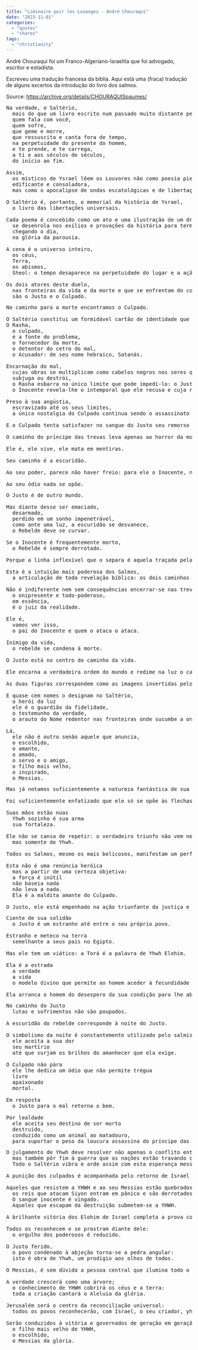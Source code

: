 ```yaml
---
title: "Liminaire poir les Louanges - André Chouraqui"
date: "2023-11-01"
categories:
  - "quotes"
  - "shares"
tags: 
  - "christianity"
---
```


André Chouraqui foi um Franco-Algeriano-Israelita que foi advogado, escritor e estadista.

Escreveu uma tradução francesa da bíblia. Aqui está uma (fraca) tradução de alguns excertos da introdução do livro dos salmos.

Source: https://archive.org/details/CHOURAQUISpaumes/

<pre>
Na verdade, o Saltério,
  mais do que um livro escrito num passado muito distante permanece um ser vivo que fala,
  quem fala com você,
  quem sofre,
  que geme e morre,
  que ressuscita e canta fora de tempo,
  na perpetuidade do presente do homem,
  e te prende, e te carrega,
  a ti e aos séculos de séculos,
  do início ao fim.

Assim,
  os místicos de Ysrael lêem os Louvores não como poesia piedosa,
  edificante e consoladora,
  mas como o apocalipse de ondas escatológicas e de libertações messiânicas.

O Saltério é, portanto, o memorial da história de Ysrael,
  o livro das libertações universais.

Cada poema é concebido como um ato e uma ilustração de um drama que começa nos primeiros dias da criação,
  se desenrola nos exílios e provações da história para terminar,
  chegando o dia,
  na glória da parousia. 

A cena é o universo inteiro,
  os céus,
  Terra,
  os abismos,
  Sheol: o tempo desaparece na perpetuidade do lugar e a ação acontece do começo ao fim do mundo.

Os dois atores deste duelo,
  nas fronteiras da vida e da morte e que se enfrentam do começo ao fim,
  são o Justo e o Culpado.
</pre>

<pre>
No caminho para a morte encontramos o Culpado.

O Saltério constitui um formidável cartão de identidade que inclui nada menos que 112 nomes, apelidos, títulos e qualidades.
O Rasha,
  o culpado,
  é a fonte do problema,
  o fornecedor da morte,
  o detentor do cetro do mal,
  o Acusador: de seu nome hebraico, Satanás.

Encarnação do mal,
  cujas obras se multiplicam como cabelos negros nos seres que ele seduz,
  subjuga ou destrói,
  o Rasha esbarra no único limite que pode impedi-lo: o Justo,
  o Inocente revela-lhe o intemporal que ele recusa e cuja realidade perturba os seus horizontes cegos.

Preso à sua angústia,
  escravizado até os seus limites,
  a única nostalgia do Culpado continua sendo o assassinato para sempre impossível: o deicídio.

E o Culpado tenta satisfazer no sangue do Justo seu remorso por não ter conseguido matar Elohim.

O caminho do príncipe das trevas leva apenas ao horror da morte.

Ele é, ele vive, ele mata em mentiras.

Seu caminho é a escuridão.

Ao seu poder, parece não haver freio: para ele o Inocente, na verdade, não existe.

Ao seu ódio nada se opõe.
</pre>

<pre>
O Justo é de outro mundo.

Mas diante desse ser emaciado,
  desarmado,
  perdido em um sonho impenetrável,
  como ante uma luz, a escuridão se desvanece,
  o Rebelde deve se curvar.

Se o Inocente é frequentemente morto,
  o Rebelde é sempre derrotado.

Porque a linha inflexível que o separa é aquela traçada pela justiça de Yhwh.

Esta é a intuição mais poderosa dos Salmos,
  a articulação de toda revelação bíblica: os dois caminhos não são iguais.

Não é indiferente nem sem consequências encerrar-se nas trevas ou emergir para a luz porque Elohim,
  o onipresente e todo-poderoso,
  em essência,
  é o juiz da realidade.

Ele é,
  vamos ver isso,
  o pai do Inocente e quem o ataca o ataca.

Inimigo da vida,
  o rebelde se condena à morte.

O Justo está no centro do caminho da vida.  	

Ele encarna a verdadeira ordem do mundo e redime na luz o caos desencadeado pelo seu homólogo caído, o Rebelde.

As duas figuras correspondem como as imagens invertidas pelo defeito oculto de um prisma.

E quase cem nomes o designam no Saltério,
  o herói da luz
  ele é o guardião da fidelidade,
  o testemunho da verdade,
  o arauto do Nome redentor nas fronteiras onde sucumbe a onda de sombra.

Lá,
  ele não é outro senão aquele que anuncia,
  o escolhido,
  o amante,
  o amado,
  o servo e o amigo,
  o filho mais velho,
  o inspirado,
  o Messias.
</pre>

<pre>
Mas já notamos suficientemente a natureza fantástica de sua luta?

Foi suficientemente enfatizado que ele só se opõe às flechas que o perfuram com a sua voz?

Suas mãos estão nuas
  Yhwh sozinho é sua arma
  sua fortaleza.

Ele não se cansa de repetir: o verdadeiro triunfo não vem nem da força das armas nem da força das estratégias e mentiras do homem,
  mas somente de Yhwh.

Todos os Salmos, mesmo os mais belicosos, manifestam um perfeito desprezo pela força material.

Esta não é uma renúncia heróica
  mas a partir de uma certeza objetiva:
  a força é inútil
  não baseia nada
  não leva a nada.
  Ela é a maldita amante do Culpado.

O Justo, ele está empenhado na ação triunfante da justiça e da verdade.
</pre>

<pre>
Ciente de sua solidão
  o Justo é um estranho até entre o seu próprio povo.

Estranho e meteco na terra
  semelhante a seus pais no Egipto.

Mas ele tem um viático: a Torá é a palavra de Yhwh Elohim.

Ela é a estrada
  a verdade
  a vida
  o modelo divino que permite ao homem aceder à fecundidade da eleição do amor.

Ela arranca o homem do desespero da sua condição para lhe abrir as portas da vida.
</pre>

<pre>
No caminho do Justo
  lutas e sofrimentos não são poupados.
  
A escuridão do rebelde corresponde à noite do Justo.

O simbolismo da noite é constantemente utilizado pelo salmista para definir as etapas da purificação:
  ele aceita a sua dor
  seu martírio
  até que surjam os brilhos do amanhecer que ela exige.

O Culpado não pára
  ele lhe dedica um ódio que não permite trégua
  livre
  apaixonado
  mortal.

Em resposta
  o Justo para o mal retorna o bem. 

Por lealdade
  ele aceita seu destino de ser morto
  destruído,
  conduzido como um animal ao matadouro,
  para suportar o peso da loucura assassina do príncipe das trevas.
</pre>

<pre>
O julgamento de Yhwh deve resolver não apenas o conflito entre o Culpado e o Inocente,
  mas também pôr fim à guerra que as nações estão travando contra Israel.
  Todo o Saltério vibra e arde assim com esta esperança messiânica.

A punição dos culpados é acompanhada pelo retorno de Israel e pelo julgamento das nações.

Aqueles que resistem a YHWH e ao seu Messias estão quebrados,
  os reis que atacam Siyon entram em pânico e são derrotados.
  O sangue inocente é vingado.
  Aqueles que escapam da destruição submetem-se a YHWH.

A brilhante vitória dos Elohim de Israel completa a prova com o retorno e a conversão das nações.

Todos os reconhecem e se prostram diante dele:
  o orgulho dos poderosos é reduzido.

O Justo ferido,
  o povo condenado à abjeção torna-se a pedra angular:
  isto é obra de Yhwh, um prodígio aos olhos de todos.

O Messias, é sem dúvida a pessoa central que ilumina todo o Saltério.

A verdade crescerá como uma árvore; 
  o conhecimento de YHWH cobrirá os céus e a terra:
  toda a criação cantará o Aleluia da glória. 
  
Jerusalém será o centro da reconciliação universal:
  todos os povos reconhecerão, com Israel, o seu criador, yhwh Elohim.
  
Serão conduzidos à vitória e governados de geração em geração pelo rei da semente de David,
  o filho mais velho de YHWH,
  o escolhido,
  o Messias da glória.
</pre>